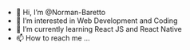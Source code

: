 - 👋 Hi, I’m @Norman-Baretto
- 👀 I’m interested in Web Development and Coding
- 🌱 I’m currently learning React JS and React Native
- 📫 How to reach me ...

<!---
Norman-Baretto/Norman-Baretto is a ✨ special ✨ repository because its `README.md` (this file) appears on your GitHub profile.
You can click the Preview link to take a look at your changes.
--->

